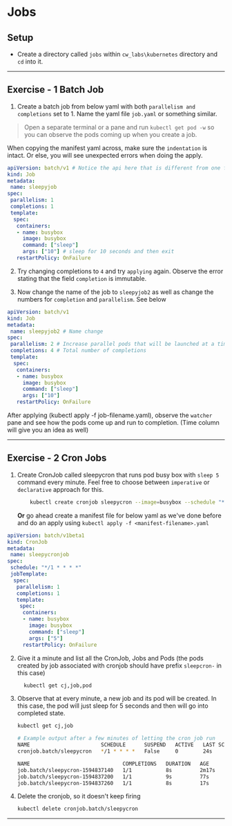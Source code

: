 # Jobs

## Setup

* Create a directory called `jobs` within `cw_labs\kubernetes` directory and `cd` into it.

---

## Exercise - 1 Batch Job

1. Create a batch job from below yaml with both `parallelism and completions` set to 1. Name the yaml file `job.yaml` or something similar.

> Open a separate terminal or a pane and run `kubectl get pod -w` so you can observe the pods coming up when you create a job.

When copying the manifest yaml across, make sure the `indentation` is intact. Or else, you will see unexpected errors when doing the apply.

```yaml
apiVersion: batch/v1 # Notice the api here that is different from one for deployment.
kind: Job
metadata:
 name: sleepyjob
spec:
 parallelism: 1
 completions: 1
 template:
  spec:
   containers:
   - name: busybox
     image: busybox
     command: ["sleep"]
     args: ["10"] # sleep for 10 seconds and then exit
   restartPolicy: OnFailure
```

2. Try changing completions to `4` and try `applying` again. Observe the error stating that the field `completion` is immutable.

3. Now change the name of the job to `sleepyjob2` as well as change the numbers for `completion` and `parallelism`. See below

```yaml
apiVersion: batch/v1
kind: Job
metadata:
 name: sleepyjob2 # Name change
spec:
 parallelism: 2 # Increase parallel pods that will be launched at a time
 completions: 4 # Total number of completions
 template:
  spec:
   containers:
   - name: busybox
     image: busybox
     command: ["sleep"]
     args: ["10"]
   restartPolicy: OnFailure
```

After applying (kubectl apply -f job-filename.yaml), observe the `watcher` pane and see how the pods come up and run to completion. (Time column will give you an idea as well)

---

## Exercise - 2 Cron Jobs

1. Create CronJob called sleepycron that runs pod busy box with ```sleep 5``` command every minute. Feel free to choose between `imperative` or `declarative` approach for this.

    ```bash    
        kubectl create cronjob sleepycron --image=busybox --schedule "*/1 * * * *" -- sleep 5        
    ```
    **Or** go ahead create a manifest file for below yaml as we've done before and do an apply using `kubectl apply -f <manifest-filename>.yaml`

```yaml
apiVersion: batch/v1beta1
kind: CronJob
metadata:
 name: sleepycronjob
spec:
 schedule: "*/1 * * * *"
 jobTemplate:
  spec:
   parallelism: 1
   completions: 1
   template:
    spec:
     containers:
     - name: busybox
       image: busybox
       command: ["sleep"]
       args: ["5"]
     restartPolicy: OnFailure
```
 
2. Give it a minute and list all the CronJob, Jobs and Pods (the pods created by job associated with cronjob should have prefix `sleepcron-` in this case)

    ```bash
      kubectl get cj,job,pod       
    ```
3. Observe that at every minute, a new job and its pod will be created. In this case, the pod will just sleep for 5 seconds and then will go into completed state.

   ```bash   
   kubectl get cj,job

   # Example output after a few minutes of letting the cron job run
   NAME                       SCHEDULE      SUSPEND   ACTIVE   LAST SCHEDULE   AGE
   cronjob.batch/sleepycron   */1 * * * *   False     0        24s             11m

   NAME                              COMPLETIONS   DURATION   AGE
   job.batch/sleepycron-1594837140   1/1           8s         2m17s
   job.batch/sleepycron-1594837200   1/1           9s         77s
   job.batch/sleepycron-1594837260   1/1           8s         17s
   ```

4. Delete the cronjob, so it doesn't keep firing

   ```bash
   kubectl delete cronjob.batch/sleepycron 
   ```
---
